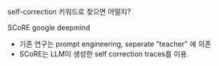 self-correction 키워드로 찾으면 어떨지?

SCoRE google deepmind
- 기존 연구는 prompt engineering, seperate "teacher" 에 의존
- SCoRE는 LLM이 생성한 self correction traces를 이용.